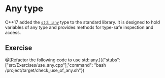 # Any type
C++17 added the [`std::any`](http://en.cppreference.com/w/cpp/utility/any) type to the standard library. It is designed to hold variables of any type and provides methods for type-safe inspection and access.

## Exercise
@[Refactor the following code to use std::any.]({"stubs": ["src/Exercises/use_any.cpp"],"command": "bash /project/target/check_use_of_any.sh"})
